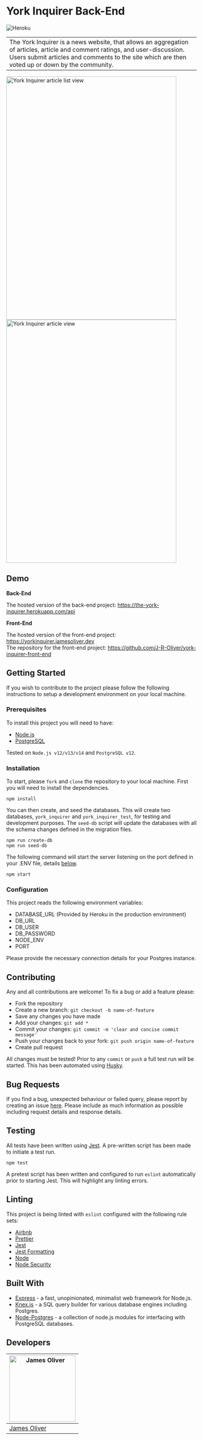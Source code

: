 # York Inquirer Back-End

![Heroku](https://github.com/J-R-Oliver/york-inquirer-back-end/workflows/Heroku/badge.svg)

<table>
<tr>
<td>
The York Inquirer is a news website, that allows an aggregation of articles, article and comment ratings, and user-discussion. Users submit articles and comments to the site which are then voted up or down by the community.
</td>
</tr>
</table>

<img src="https://i.imgur.com/FxExxVa.png" alt="York Inquirer article list view" width="450" height="644"> <img src="https://i.imgur.com/xmFILQX.png" alt="York Inquirer article view" width="450" height="644">

## Demo

**Back-End**

The hosted version of the back-end project: https://the-york-inquirer.herokuapp.com/api

**Front-End**

The hosted version of the front-end project: https://yorkinquirer.jamesoliver.dev \
The repository for the front-end project: https://github.com/J-R-Oliver/york-inquirer-front-end

## Getting Started

If you wish to contribute to the project please follow the following instructions to setup a development environment on your local machine.

### Prerequisites

To install this project you will need to have:

- [Node.js](https://nodejs.org)
- [PostgreSQL](https://www.postgresql.org)

Tested on `Node.js v12/v13/v14` and `PostgreSQL v12`.

### Installation

To start, please `fork` and `clone` the repository to your local machine. First you will need to install the dependencies.

```
npm install
```

You can then create, and seed the databases. This will create two databases, `york_inquirer` and `york_inquirer_test`, for testing and development purposes. The `seed-db` script will update the databases with all the schema changes defined in the migration files.

```
npm run create-db
npm run seed-db
```

The following command will start the server listening on the port defined in your .ENV file, details [below](###-Configuration).

```
npm start
```

### Configuration

This project reads the following environment variables:

- DATABASE_URL (Provided by Heroku in the production environment)
- DB_URL
- DB_USER
- DB_PASSWORD
- NODE_ENV
- PORT

Please provide the necessary connection details for your Postgres instance.

## Contributing

Any and all contributions are welcome! To fix a bug or add a feature please:

- Fork the repository
- Create a new branch: `git checkout -b name-of-feature`
- Save any changes you have made
- Add your changes: `git add *`
- Commit your changes: `git commit -m 'clear and concise commit message'`
- Push your changes back to your fork: `git push origin name-of-feature`
- Create pull request

All changes must be tested! Prior to any `commit` or `push` a full test run will be started. This has been automated using [Husky](https://github.com/typicode/husky).

## Bug Requests

If you find a bug, unexpected behaviour or failed query, please report by creating an issue [here](https://github.com/J-R-Oliver/york-inquirer-back-end/issues). Please include as much information as possible including request details and response details.

## Testing

All tests have been written using [Jest](https://jestjs.io). A pre-written script has been made to initiate a test run.

```
npm test
```

A pretest script has been written and configured to run `eslint` automatically prior to starting Jest. This will highlight any linting errors.

## Linting

This project is being linted with `eslint` configured with the following rule sets:

- [Airbnb](https://github.com/airbnb/javascript/tree/master/packages/eslint-config-airbnb)
- [Prettier](https://github.com/prettier/eslint-config-prettier)
- [Jest](https://github.com/jest-community/eslint-plugin-jest)
- [Jest Formatting](https://github.com/dangreenisrael/eslint-plugin-jest-formatting)
- [Node](https://github.com/mysticatea/eslint-plugin-node)
- [Node Security](https://github.com/nodesecurity/eslint-plugin-security)

## Built With

- [Express](http://expressjs.com) - a fast, unopinionated, minimalist web framework for Node.js.
- [Knex.js](http://knexjs.org) - a SQL query builder for various database engines including Postgres.
- [Node-Postgres](https://node-postgres.com) - a collection of node.js modules for interfacing with PostgreSQL databases.

## Developers

| [<img src="https://avatars0.githubusercontent.com/u/57285673?s=460&u=f84015efaae37809b255feece51e0516fe750767&v=4 =250x250" alt="James Oliver" width="175" height="175">](https://github.com/J-R-Oliver) |
| -------------------------------------------------------------------------------------------------------------------------------------------------------------------------------------------------------- |
| [James Oliver](https://github.com/J-R-Oliver)                                                                                                                                                            |
